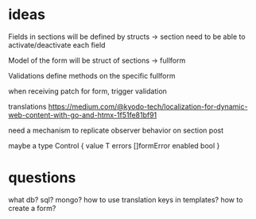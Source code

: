 # ideas

Fields in sections will be defined by structs -> section
need to be able to activate/deactivate each field

Model of the form will be struct of sections -> fullform

Validations define methods on the specific fullform

when receiving patch for form, trigger validation

translations https://medium.com/@kyodo-tech/localization-for-dynamic-web-content-with-go-and-htmx-1f51fe81bf91

need a mechanism to replicate observer behavior on section post

maybe a type Control<T> {
    value T
    errors []formError
    enabled bool
}

# questions
what db? sql? mongo?
how to use translation keys in templates?
how to create a form?